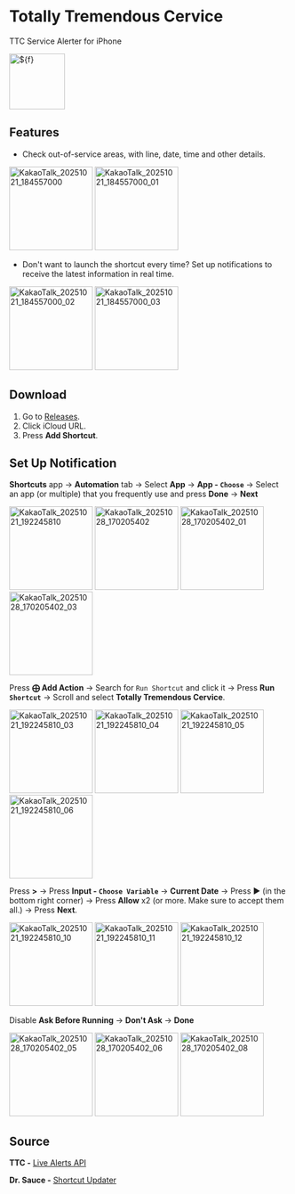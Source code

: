 # Totally Tremendous Cervice
TTC Service Alerter for iPhone

<img width="100" height="100" alt="${f}" src="https://github.com/user-attachments/assets/9811ba42-f183-452a-9367-87e6ae8a7fa6" />

## Features
- Check out-of-service areas, with line, date, time and other details.
<img width="150" alt="KakaoTalk_20251021_184557000" src="https://github.com/user-attachments/assets/671d778d-f58d-45a3-9cb8-a83987bfb007" />
<img width="150" alt="KakaoTalk_20251021_184557000_01" src="https://github.com/user-attachments/assets/f3941777-bd07-4dfe-9ba5-0713b884ac16" />

- Don't want to launch the shortcut every time? Set up notifications to receive the latest information in real time.
<img width="150" alt="KakaoTalk_20251021_184557000_02" src="https://github.com/user-attachments/assets/65ded20d-1a88-4b31-8540-9341e39e57cc" />
<img width="150" alt="KakaoTalk_20251021_184557000_03" src="https://github.com/user-attachments/assets/b3ab5ffb-dba6-419f-823a-f387befa53bd" />

## Download
1. Go to [Releases](https://github.com/Dr-Sauce/TotallyTremendousCervice/releases/latest).
2. Click iCloud URL.
3. Press **Add Shortcut**.

## Set Up Notification
**Shortcuts** app → **Automation** tab → Select **App** → **App - `Choose`** → Select an app (or multiple) that you frequently use and press **Done** → **Next**

<img width="150" alt="KakaoTalk_20251021_192245810" src="https://github.com/user-attachments/assets/423cce86-20a7-483e-9afc-0349d6f81543" />
<img width="150" alt="KakaoTalk_20251028_170205402" src="https://github.com/user-attachments/assets/991f8b0a-1bbd-482b-a422-d0e70afde795" />
<img width="150" alt="KakaoTalk_20251028_170205402_01" src="https://github.com/user-attachments/assets/2d65b428-1610-47e7-a7ae-2e089e24c24b" />
<img width="150" alt="KakaoTalk_20251028_170205402_03" src="https://github.com/user-attachments/assets/2b8cc93c-1d54-440b-85ff-84be0dbacfdf" />

Press **⨁ Add Action** → Search for `Run Shortcut` and click it → Press **Run `Shortcut`** → Scroll and select **Totally Tremendous Cervice**.

<img width="150" alt="KakaoTalk_20251021_192245810_03" src="https://github.com/user-attachments/assets/c2ea2469-57c0-40b5-b8f0-135e01055211" />
<img width="150" alt="KakaoTalk_20251021_192245810_04" src="https://github.com/user-attachments/assets/4ad6ff61-5039-4333-9b85-584579d0fbdd" />
<img width="150" alt="KakaoTalk_20251021_192245810_05" src="https://github.com/user-attachments/assets/59883785-2939-4b80-b792-3c09ce9e90f8" />
<img width="150" alt="KakaoTalk_20251021_192245810_06" src="https://github.com/user-attachments/assets/b141b6c8-f978-4561-b930-4f7c3c2ca28e" />

Press **>** → Press **Input - `Choose Variable`** → **Current Date** → Press ▶ (in the bottom right corner) → Press **Allow** x2 (or more. Make sure to accept them all.) → Press **Next**.

<img width="150" alt="KakaoTalk_20251021_192245810_10" src="https://github.com/user-attachments/assets/11050784-7111-4774-9353-952a85d9892a" />
<img width="150" alt="KakaoTalk_20251021_192245810_11" src="https://github.com/user-attachments/assets/d87ebfdb-c8ea-4f63-9efd-77bdff64bb64" />
<img width="150" alt="KakaoTalk_20251021_192245810_12" src="https://github.com/user-attachments/assets/f3ccf54b-9794-4b54-92d0-eeb68f11c06a" />

Disable **Ask Before Running** → **Don't Ask** → **Done**

<img width="150" alt="KakaoTalk_20251028_170205402_05" src="https://github.com/user-attachments/assets/8c2c18a0-d403-4d0c-a27a-f1dca092150c" />
<img width="150" alt="KakaoTalk_20251028_170205402_06" src="https://github.com/user-attachments/assets/7d06b54a-7a78-4319-a130-adbb7bc1fd96" />
<img width="150" alt="KakaoTalk_20251028_170205402_08" src="https://github.com/user-attachments/assets/e2f0bee1-1cdd-45c7-bda7-26224c1f484c" />


## Source
**TTC -** [Live Alerts API](https://alerts.ttc.ca/api/alerts/live-alerts)

**Dr. Sauce -** [Shortcut Updater](https://github.com/dr-sauce/shortcutupdater)
